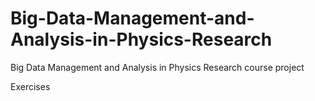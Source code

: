 # Big-Data-Management-and-Analysis-in-Physics-Research
Big Data Management and Analysis in Physics Research course project

Exercises
